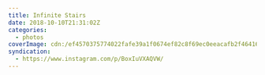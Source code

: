 ```yaml
---
title: Infinite Stairs
date: 2018-10-10T21:31:02Z
categories:
  - photos
coverImage: cdn:/ef4570375774022fafe39a1f0674ef82c8f69ec0eeacafb2f4641615046febaf
syndication:
  - https://www.instagram.com/p/BoxIuVXAQVW/
---
```

